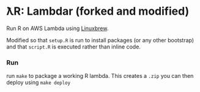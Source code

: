# ƛR: Lambdar (forked and modified)

Run R on AWS Lambda using [Linuxbrew](http://linuxbrew.sh).

Modified so that `setup.R` is run to install packages (or any other bootstrap) and that `script.R` is executed rather than inline code.

### Run

run `make` to package a working R lambda. This creates a `.zip` you can then deploy using `make deploy`
